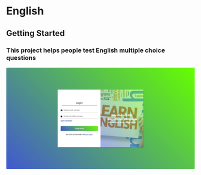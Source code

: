 <style>
img {
    display: block;
}
</style>
# English
## Getting Started
### This project helps people test English multiple choice questions



![image](https://github.com/MrK-298/View/blob/main/Images/imagesview/loginview.jpg)

